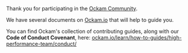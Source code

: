 Thank you for participating in the [Ockam Community](https://github.com/ockam-network/ockam/discussions).

We have several documents on [Ockam.io](https://www.ockam.io/) that will help to guide you.

You can find Ockam's collection of contributing guides, along with our **Code of Conduct Covenant**, here:
[ockam.io/learn/how-to-guides/high-performance-team/conduct/](https://www.ockam.io/learn/how-to-guides/high-performance-team/conduct/)
